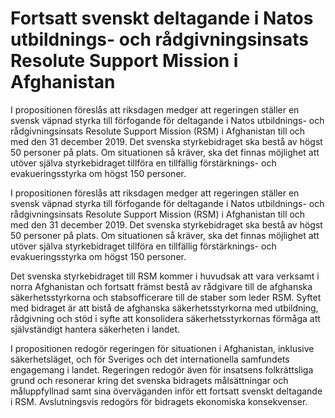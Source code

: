 # Fortsatt svenskt deltagande i Natos utbildnings- och rådgivningsinsats Resolute Support Mission i Afghanistan

I propositionen föreslås att riksdagen medger att regeringen ställer en svensk väpnad styrka till förfogande för deltagande i Natos utbildnings- och rådgivningsinsats Resolute Support Mission (RSM) i Afghanistan till och med den 31 december 2019. Det svenska styrkebidraget ska bestå av högst 50 personer på plats. Om situationen så kräver, ska det finnas möjlighet att utöver själva styrkebidraget tillföra en tillfällig förstärknings- och evakueringsstyrka om högst 150 personer.

I propositionen föreslås att riksdagen medger att regeringen ställer en svensk väpnad styrka till förfogande för deltagande i Natos utbildnings- och rådgivningsinsats Resolute Support Mission (RSM) i Afghanistan till och med den 31 december 2019. Det svenska styrkebidraget ska bestå av högst 50 personer på plats. Om situationen så kräver, ska det finnas möjlighet att utöver själva styrkebidraget tillföra en tillfällig förstärknings- och evakueringsstyrka om högst 150 personer.

Det svenska styrkebidraget till RSM kommer i huvudsak att vara
verksamt i norra Afghanistan och fortsatt främst bestå av rådgivare till de afghanska säkerhetsstyrkorna och stabsofficerare till de staber som leder RSM. Syftet med bidraget är att bistå de afghanska säkerhetsstyrkorna med utbildning, rådgivning och stöd i syfte att konsolidera säkerhetsstyrkornas förmåga att självständigt hantera säkerheten i landet.

I propositionen redogör regeringen för situationen i Afghanistan,
inklusive säkerhetsläget, och för Sveriges och det internationella
samfundets engagemang i landet. Regeringen redogör även för insatsens folkrättsliga grund och resonerar kring det svenska bidragets målsättningar och måluppfyllnad samt sina överväganden inför ett fortsatt svenskt deltagande i RSM. Avslutningsvis redogörs för bidragets ekonomiska konsekvenser.
